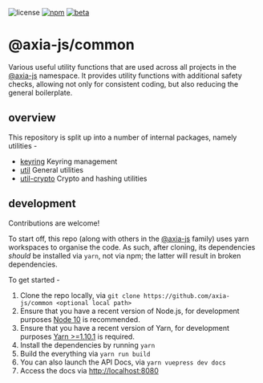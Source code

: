 ![license](https://img.shields.io/badge/License-Apache%202.0-blue?logo=apache&style=flat-square)
[![npm](https://img.shields.io/npm/v/@axia-js/util?logo=npm&style=flat-square)](https://www.npmjs.com/package/@axia-js/util)
[![beta](https://img.shields.io/npm/v/@axia-js/util/beta?label=beta&logo=npm&style=flat-square)](https://www.npmjs.com/package/@axia-js/util)

# @axia-js/common

Various useful utility functions that are used across all projects in the [@axia-js](https://github.com/axia-js) namespace. It provides utility functions with additional safety checks, allowing not only for consistent coding, but also reducing the general boilerplate.

## overview

This repository is split up into a number of internal packages, namely utilities -

- [keyring](packages/keyring/) Keyring management
- [util](packages/util/) General utilities
- [util-crypto](packages/util-crypto/) Crypto and hashing utilities

## development

Contributions are welcome!

To start off, this repo (along with others in the [@axia-js](https://github.com/axia-js) family) uses yarn workspaces to organise the code. As such, after cloning, its dependencies _should_ be installed via `yarn`, not via npm; the latter will result in broken dependencies.

To get started -

1. Clone the repo locally, via `git clone https://github.com/axia-js/common <optional local path>`
2. Ensure that you have a recent version of Node.js, for development purposes [Node 10](https://nodejs.org/en/) is recommended.
3. Ensure that you have a recent version of Yarn, for development purposes [Yarn >=1.10.1](https://yarnpkg.com/docs/install) is required.
4. Install the dependencies by running `yarn`
5. Build the everything via `yarn run build`
6. You can also launch the API Docs, via `yarn vuepress dev docs`
7. Access the docs via [http://localhost:8080](http://localhost:8080)
